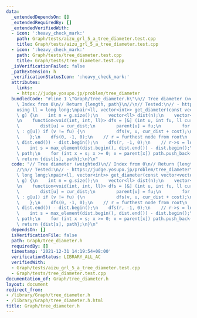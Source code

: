 ```yaml
---
data:
  _extendedDependsOn: []
  _extendedRequiredBy: []
  _extendedVerifiedWith:
  - icon: ':heavy_check_mark:'
    path: Graph/tests/aizu_grl_5_a_tree_diameter.test.cpp
    title: Graph/tests/aizu_grl_5_a_tree_diameter.test.cpp
  - icon: ':heavy_check_mark:'
    path: Graph/tests/tree_diameter.test.cpp
    title: Graph/tests/tree_diameter.test.cpp
  _isVerificationFailed: false
  _pathExtension: h
  _verificationStatusIcon: ':heavy_check_mark:'
  attributes:
    links:
    - https://judge.yosupo.jp/problem/tree_diameter
  bundledCode: "#line 1 \"Graph/tree_diameter.h\"\n// Tree diameter (weighted)\n//\
    \ Index from 0\n// Return {length, path}\n//\n// Tested:\n// - https://judge.yosupo.jp/problem/tree_diameter\n\
    using ll = long long;\npair<ll, vector<int>> get_diameter(const vector<vector<pair<int,int>>>&\
    \ g) {\n    int n = g.size();\n    vector<ll> dist(n);\n    vector<int> parent(n);\n\
    \n    function<void(int, int, ll)> dfs = [&] (int u, int fu, ll cur_dist) {\n\
    \        dist[u] = cur_dist;\n        parent[u] = fu;\n        for (auto [v, cost]\
    \ : g[u]) if (v != fu) {\n            dfs(v, u, cur_dist + cost);\n        }\n\
    \    };\n    dfs(0, -1, 0);\n    // r = furthest node from root\n    int r = max_element(dist.begin(),\
    \ dist.end()) - dist.begin();\n    dfs(r, -1, 0);\n    // r->s = longest path\n\
    \    int s = max_element(dist.begin(), dist.end()) - dist.begin();\n\n    vector<int>\
    \ path;\n    for (int x = s; x >= 0; x = parent[x]) path.push_back(x);\n\n   \
    \ return {dist[s], path};\n}\n"
  code: "// Tree diameter (weighted)\n// Index from 0\n// Return {length, path}\n\
    //\n// Tested:\n// - https://judge.yosupo.jp/problem/tree_diameter\nusing ll =\
    \ long long;\npair<ll, vector<int>> get_diameter(const vector<vector<pair<int,int>>>&\
    \ g) {\n    int n = g.size();\n    vector<ll> dist(n);\n    vector<int> parent(n);\n\
    \n    function<void(int, int, ll)> dfs = [&] (int u, int fu, ll cur_dist) {\n\
    \        dist[u] = cur_dist;\n        parent[u] = fu;\n        for (auto [v, cost]\
    \ : g[u]) if (v != fu) {\n            dfs(v, u, cur_dist + cost);\n        }\n\
    \    };\n    dfs(0, -1, 0);\n    // r = furthest node from root\n    int r = max_element(dist.begin(),\
    \ dist.end()) - dist.begin();\n    dfs(r, -1, 0);\n    // r->s = longest path\n\
    \    int s = max_element(dist.begin(), dist.end()) - dist.begin();\n\n    vector<int>\
    \ path;\n    for (int x = s; x >= 0; x = parent[x]) path.push_back(x);\n\n   \
    \ return {dist[s], path};\n}\n"
  dependsOn: []
  isVerificationFile: false
  path: Graph/tree_diameter.h
  requiredBy: []
  timestamp: '2021-12-31 14:19:54+08:00'
  verificationStatus: LIBRARY_ALL_AC
  verifiedWith:
  - Graph/tests/aizu_grl_5_a_tree_diameter.test.cpp
  - Graph/tests/tree_diameter.test.cpp
documentation_of: Graph/tree_diameter.h
layout: document
redirect_from:
- /library/Graph/tree_diameter.h
- /library/Graph/tree_diameter.h.html
title: Graph/tree_diameter.h
---
```

